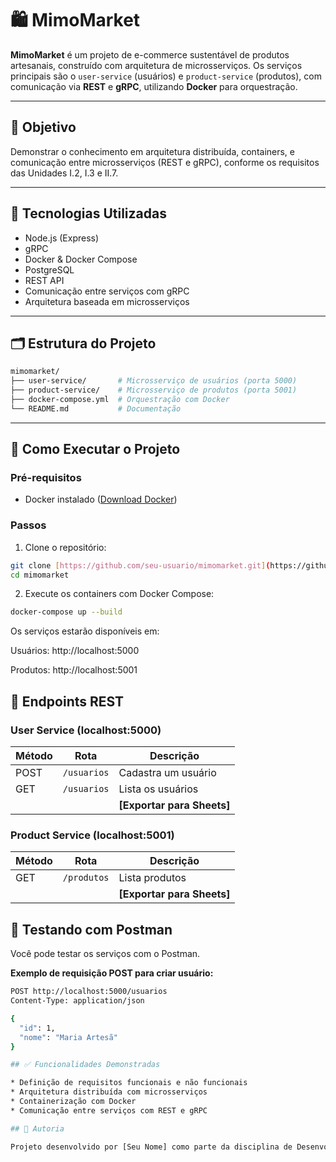 # 🛍️ MimoMarket

**MimoMarket** é um projeto de e-commerce sustentável de produtos artesanais, construído com arquitetura de microsserviços. Os serviços principais são o `user-service` (usuários) e `product-service` (produtos), com comunicação via **REST** e **gRPC**, utilizando **Docker** para orquestração.

---

## 📌 Objetivo

Demonstrar o conhecimento em arquitetura distribuída, containers, e comunicação entre microsserviços (REST e gRPC), conforme os requisitos das Unidades I.2, I.3 e II.7.

---

## 🧱 Tecnologias Utilizadas

- Node.js (Express)
- gRPC
- Docker & Docker Compose
- PostgreSQL
- REST API
- Comunicação entre serviços com gRPC
- Arquitetura baseada em microsserviços

---

## 🗂️ Estrutura do Projeto

```bash
mimomarket/
├── user-service/       # Microsserviço de usuários (porta 5000)
├── product-service/    # Microsserviço de produtos (porta 5001)
├── docker-compose.yml  # Orquestração com Docker
└── README.md           # Documentação
```

---

## 🚀 Como Executar o Projeto

### Pré-requisitos

- Docker instalado ([Download Docker](https://www.docker.com/products/docker-desktop/))

### Passos

1. Clone o repositório:

```bash
git clone [https://github.com/seu-usuario/mimomarket.git](https://github.com/seu-usuario/mimomarket.git)
cd mimomarket
```

2. Execute os containers com Docker Compose:
```bash
docker-compose up --build
```
Os serviços estarão disponíveis em:

Usuários: http://localhost:5000

Produtos: http://localhost:5001

## 🔗 Endpoints REST

### User Service (localhost:5000)

| Método | Rota        | Descrição             |
|--------|-------------|-----------------------|
| POST   | `/usuarios` | Cadastra um usuário   |
| GET    | `/usuarios` | Lista os usuários     |
|        |             | **[Exportar para Sheets]** |

### Product Service (localhost:5001)

| Método | Rota        | Descrição        |
|--------|-------------|-------------------|
| GET    | `/produtos` | Lista produtos    |
|        |             | **[Exportar para Sheets]** |

## 🧪 Testando com Postman

Você pode testar os serviços com o Postman.

**Exemplo de requisição POST para criar usuário:**

```bash
POST http://localhost:5000/usuarios
Content-Type: application/json

{
  "id": 1,
  "nome": "Maria Artesã"
}

## ✅ Funcionalidades Demonstradas

* Definição de requisitos funcionais e não funcionais
* Arquitetura distribuída com microsserviços
* Containerização com Docker
* Comunicação entre serviços com REST e gRPC

## 👤 Autoria

Projeto desenvolvido por [Seu Nome] como parte da disciplina de Desenvolvimento de Sistemas Distribuídos.
